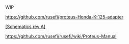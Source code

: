 WIP

https://github.com/rusefi/proteus-Honda-K-125-adapter

[[Schematics rev A]](https://github.com/rusefi/proteus-Honda-K-125-adapter/blob/main/proteus125honda/boards/proteus125honda-a/board/proteus125honda-a-schematic.pdf)


https://github.com/rusefi/rusefi/wiki/Proteus-Manual